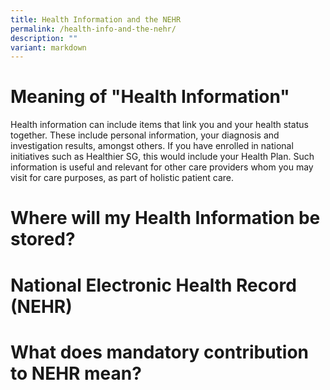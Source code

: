 ```yaml
---
title: Health Information and the NEHR
permalink: /health-info-and-the-nehr/
description: ""
variant: markdown
---
```

# Meaning of "Health Information"
Health information can include items that link you and your health status together. These include personal information, your diagnosis and investigation results, amongst others. If you have enrolled in national initiatives such as Healthier SG, this would include your Health Plan. Such information is useful and relevant for other care providers whom you may visit for care purposes, as part of holistic patient care. 
# Where will my Health Information be stored?

# National Electronic Health Record (NEHR)

# What does mandatory contribution to NEHR mean?